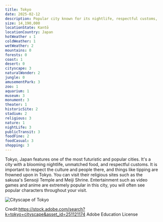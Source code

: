```yaml
---
title: Tokyo
date: 2025-02-12
description: Popular city known for its nightlife, respectful customs, and its culture.
size: 14,190,000
locationState: Kantō
locationCountry: Japan
hotWeather : 1
coldWeather: 1
wetWeather: 2
mountains: 0
forests: 0
coast: 1
desert: 0
cityscape: 3
naturalWonder: 2
jungle: 0
amusementPark: 3
zoo: 1
aquarium: 1
museum: 3
monument: 3
theater: 1
historicSite: 2
stadium: 2
religious: 3
nature: 1
nightLife: 3
publicTransit: 3
foodFine: 2
foodCasual: 3 
shopping: 3
---
```


Tokyo, Japan features one of the most futuristic and popular cities. It's a city with a blooming nightlife, unmatched food, and respectful customs. It is important to respect the culture and people there, and things like tipping are frowned upon in Tokyo. You can visit their religious sites such as the sakusa's Sensoji Temple and Meiji Shrine. Entertainment such as video games and anime are extremely popular in this city, you will often see popular characters throughout your visit.

![Cityscape of Tokyo](Tokyo.jpeg "Tokyo, Japan")

Credit:https://stock.adobe.com/search?k=tokyo+cityscape&asset_id=251121174
Adobe Education License
